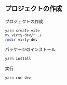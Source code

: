 ## プロジェクトの作成

プロジェクトの作成

```bash
yarn create vite
mv virty-dev/* ./
rmdir virty-dev
```

パッケージのインストール

```bash
yarn install
```

実行

```bash
yarn run dev
```